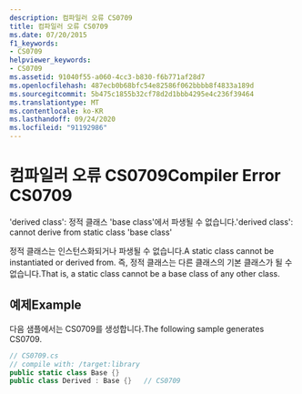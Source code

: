```yaml
---
description: 컴파일러 오류 CS0709
title: 컴파일러 오류 CS0709
ms.date: 07/20/2015
f1_keywords:
- CS0709
helpviewer_keywords:
- CS0709
ms.assetid: 91040f55-a060-4cc3-b830-f6b771af28d7
ms.openlocfilehash: 487ecb0b68bfc54e82586f062bbbb8f4833a189d
ms.sourcegitcommit: 5b475c1855b32cf78d2d1bbb4295e4c236f39464
ms.translationtype: MT
ms.contentlocale: ko-KR
ms.lasthandoff: 09/24/2020
ms.locfileid: "91192986"
---
```

# <a name="compiler-error-cs0709"></a><span data-ttu-id="febb9-103">컴파일러 오류 CS0709</span><span class="sxs-lookup"><span data-stu-id="febb9-103">Compiler Error CS0709</span></span>

<span data-ttu-id="febb9-104">'derived class': 정적 클래스 'base class'에서 파생될 수 없습니다.</span><span class="sxs-lookup"><span data-stu-id="febb9-104">'derived class': cannot derive from static class 'base class'</span></span>  
  
 <span data-ttu-id="febb9-105">정적 클래스는 인스턴스화되거나 파생될 수 없습니다.</span><span class="sxs-lookup"><span data-stu-id="febb9-105">A static class cannot be instantiated or derived from.</span></span> <span data-ttu-id="febb9-106">즉, 정적 클래스는 다른 클래스의 기본 클래스가 될 수 없습니다.</span><span class="sxs-lookup"><span data-stu-id="febb9-106">That is, a static class cannot be a base class of any other class.</span></span>  
  
## <a name="example"></a><span data-ttu-id="febb9-107">예제</span><span class="sxs-lookup"><span data-stu-id="febb9-107">Example</span></span>  

 <span data-ttu-id="febb9-108">다음 샘플에서는 CS0709를 생성합니다.</span><span class="sxs-lookup"><span data-stu-id="febb9-108">The following sample generates CS0709.</span></span>  
  
```csharp  
// CS0709.cs  
// compile with: /target:library  
public static class Base {}  
public class Derived : Base {}   // CS0709  
```
